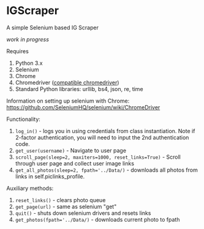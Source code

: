 # IGScraper
A simple Selenium based IG Scraper

*work in progress*

Requires
1. Python 3.x
2. Selenium
3. Chrome
4. Chromedriver ([compatible chromedriver](https://chromedriver.chromium.org/))
5. Standard Python libraries: urllib, bs4, json, re, time

Information on setting up selenium with Chrome: https://github.com/SeleniumHQ/selenium/wiki/ChromeDriver

Functionality:
1. ``log_in()`` - logs you in using credentials from class instantiation. Note if 2-factor authentication, you will need to input the 2nd authentication code.
2. ``get_user(username)`` - Navigate to user page
3. ``scroll_page(sleep=2, maxiters=1000, reset_links=True)`` - Scroll through user page and collect user image links
4. ``get_all_photos(sleep=2, fpath='../Data/)`` - downloads all photos from links in self.piclinks_profile.

Auxiliary methods:
1. ``reset_links()`` - clears photo queue
2. ``get_page(url)`` - same as selenium "get"
3. ``quit()`` - shuts down selenium drivers and resets links
4. ``get_photos(fpath='../Data/)`` - downloads current photo to fpath

